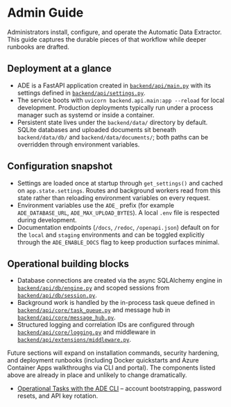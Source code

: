 # Admin Guide

Administrators install, configure, and operate the Automatic Data Extractor. This guide captures the durable pieces of that workflow while deeper runbooks are drafted.

## Deployment at a glance
- ADE is a FastAPI application created in [`backend/api/main.py`](../../backend/api/main.py) with its settings defined in [`backend/api/settings.py`](../../backend/api/settings.py).
- The service boots with `uvicorn backend.api.main:app --reload` for local development. Production deployments typically run under a process manager such as systemd or inside a container.
- Persistent state lives under the `backend/data/` directory by default. SQLite databases and uploaded documents sit beneath `backend/data/db/` and `backend/data/documents/`; both paths can be overridden through environment variables.

## Configuration snapshot
- Settings are loaded once at startup through `get_settings()` and cached on `app.state.settings`. Routes and background workers read from this state rather than reloading environment variables on every request.
- Environment variables use the `ADE_` prefix (for example `ADE_DATABASE_URL`, `ADE_MAX_UPLOAD_BYTES`). A local `.env` file is respected during development.
- Documentation endpoints (`/docs`, `/redoc`, `/openapi.json`) default on for the `local` and `staging` environments and can be
  toggled explicitly through the `ADE_ENABLE_DOCS` flag to keep production surfaces minimal.

## Operational building blocks
- Database connections are created via the async SQLAlchemy engine in [`backend/api/db/engine.py`](../../backend/api/db/engine.py) and scoped sessions from [`backend/api/db/session.py`](../../backend/api/db/session.py).
- Background work is handled by the in-process task queue defined in [`backend/api/core/task_queue.py`](../../backend/api/core/task_queue.py) and message hub in [`backend/api/core/message_hub.py`](../../backend/api/core/message_hub.py).
- Structured logging and correlation IDs are configured through [`backend/api/core/logging.py`](../../backend/api/core/logging.py) and middleware in [`backend/api/extensions/middleware.py`](../../backend/api/extensions/middleware.py).

Future sections will expand on installation commands, security hardening, and deployment runbooks (including Docker quickstarts and Azure Container Apps walkthroughs via CLI and portal). The components listed above are already in place and unlikely to change dramatically.

- [Operational Tasks with the ADE CLI](operations.md) – account bootstrapping, password resets, and API key rotation.
